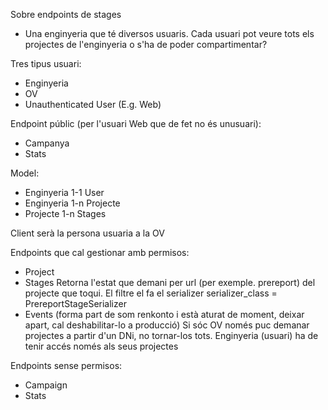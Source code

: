 
Sobre endpoints de stages

- Una enginyeria que té diversos usuaris. Cada usuari pot veure tots els projectes de l'enginyeria o s'ha de poder compartimentar?


Tres tipus usuari:
- Enginyeria
- OV
- Unauthenticated User (E.g. Web)

Endpoint públic (per l'usuari Web que de fet no és unusuari):
- Campanya
- Stats

Model:
- Enginyeria 1-1 User
- Enginyeria 1-n Projecte
- Projecte 1-n Stages

Client serà la persona usuaria a la OV

Endpoints que cal gestionar amb permisos:
- Project
- Stages
Retorna l'estat que demani per url (per exemple. prereport) del projecte que toqui. El filtre el fa el serializer
serializer_class = PrereportStageSerializer
- Events (forma part de som renkonto i està aturat de moment, deixar apart, cal deshabilitar-lo a producció)
Si sóc OV només puc demanar projectes a partir d'un DNi, no tornar-los tots.
Enginyeria (usuari) ha de tenir accés només als seus projectes


Endpoints sense permisos:
- Campaign
- Stats



